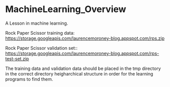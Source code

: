# MachineLearning_Overview
A Lesson in machine learning.

Rock Paper Scissor training data: https://storage.googleapis.com/laurencemoroney-blog.appspot.com/rps.zip

Rock Paper Scissor validation set:: https://storage.googleapis.com/laurencemoroney-blog.appspot.com/rps-test-set.zip

The training data and validation data should be placed in the tmp directory in the correct directory heigharchical structure in order for the learning programs to find them.
